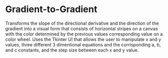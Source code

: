 # Gradient-to-Gradient
Transforms the slope of the directional derivative and the direction of the gradient into a visual form that consists of horizontal stripes on a canvas with the color determined by the previous values corresponding value on a color wheel.
Uses the Tkinter UI that allows the user to manipulate x and y values, three different 3 dimentional equations and the corrisponding a, b, and c constants, and the step size between each x and y value.
